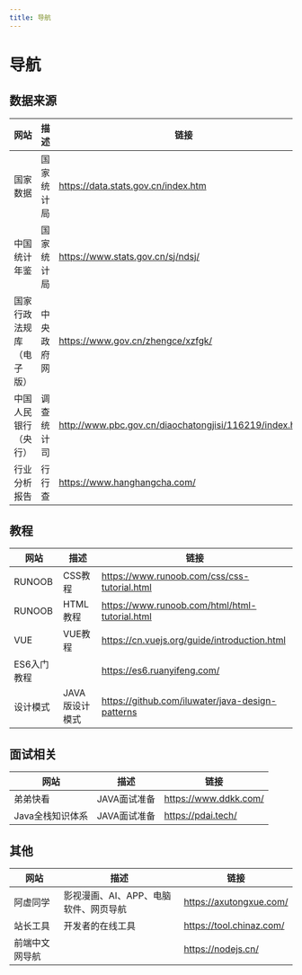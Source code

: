 ```yaml
---
title: 导航
---
```


# 导航


## 数据来源

| 网站            | 描述    | 链接                                                        |
|---------------|-------|-----------------------------------------------------------|
| 国家数据          | 国家统计局 | <https://data.stats.gov.cn/index.htm>                     |
| 中国统计年鉴        | 国家统计局 | <https://www.stats.gov.cn/sj/ndsj/>                       |
| 国家行政法规库（电子版）  | 中央政府网 | <https://www.gov.cn/zhengce/xzfgk/>                       | 
| 中国人民银行（央行）    | 调查统计司 | <http://www.pbc.gov.cn/diaochatongjisi/116219/index.html> |
| 行业分析报告        | 行行查   | <https://www.hanghangcha.com/>                            |


## 教程

| 网站      | 描述         | 链接                                                 |
|---------|------------|----------------------------------------------------|
| RUNOOB  | CSS教程      | <https://www.runoob.com/css/css-tutorial.html>     |
| RUNOOB  | HTML教程     | <https://www.runoob.com/html/html-tutorial.html>   |
| VUE     | VUE教程      | <https://cn.vuejs.org/guide/introduction.html>     |
| ES6入门教程 |            | <https://es6.ruanyifeng.com/>                      |
| 设计模式    | JAVA版设计模式  | <https://github.com/iluwater/java-design-patterns> |

## 面试相关

| 网站          | 描述        | 链接                      |
|-------------|-----------|-------------------------|
| 弟弟快看        | JAVA面试准备  | <https://www.ddkk.com/> |
| Java全栈知识体系  | JAVA面试准备  | <https://pdai.tech/>    |

## 其他

| 网站      | 描述                    | 链接                         |
|---------|-----------------------|----------------------------|
| 阿虚同学    | 影视漫画、AI、APP、电脑软件、网页导航 | <https://axutongxue.com/>  |
| 站长工具    | 开发者的在线工具              | <https://tool.chinaz.com/> |
| 前端中文网导航 |                       | <https://nodejs.cn/>       |